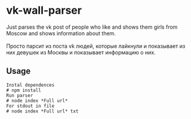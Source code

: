 # vk-wall-parser
Just parses the vk post of people who like and shows them girls from Moscow and shows information about them.
<br> <br>
Просто парсит из поста vk людей, которые лайкнули и показывает из них девушек из Москвы и показывает информацию о них.

## Usage
```
Instal dependences
# npm install 
Run parser
# node index *Full url* 
For stdout in file
# node index *Full url* txt
```
